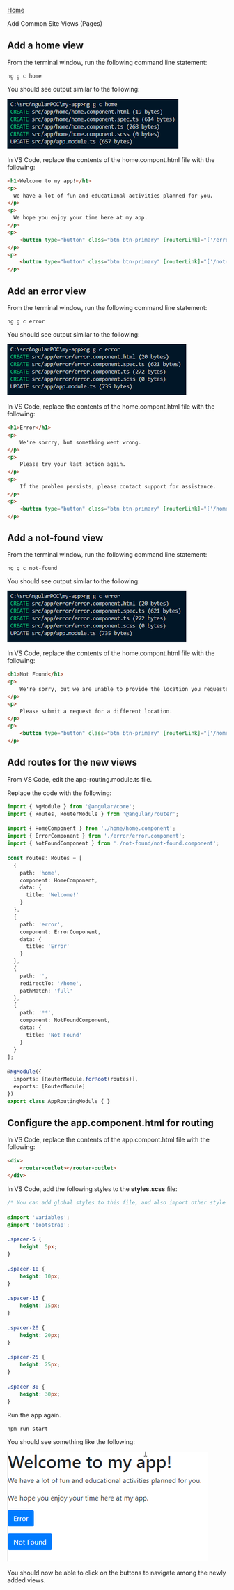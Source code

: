 [Home](README.md)

Add Common Site Views (Pages)

## Add a home view

From the terminal window, run the following command line statement:

```
ng g c home
```

You should see output similar to the following:

![image.png](/.attachments/image-5283ff4d-c597-400d-8376-e1498224b34a.png)

In VS Code, replace the contents of the home.compont.html file with the following:

``` html
<h1>Welcome to my app!</h1> 
<p> 
  We have a lot of fun and educational activities planned for you. 
</p> 
<p> 
  We hope you enjoy your time here at my app. 
</p> 
<p> 
    <button type="button" class="btn btn-primary" [routerLink]="['/error']">Error</button> 
</p> 
<p> 
    <button type="button" class="btn btn-primary" [routerLink]="['/not-found']">Not Found</button> 
</p> 
```

## Add an error view

From the terminal window, run the following command line statement:

```
ng g c error
```

You should see output similar to the following:

![image.png](/.attachments/image-bdb65d22-a77a-4703-b147-2b5a20ff5565.png)

In VS Code, replace the contents of the home.compont.html file with the following:

``` html
<h1>Error</h1>
<p>
    We're sorrry, but something went wrong.
</p>
<p>
    Please try your last action again.
</p>
<p>
    If the problem persists, please contact support for assistance.
</p>
<p>
    <button type="button" class="btn btn-primary" [routerLink]="['/home']">Home</button>
</p>
```

## Add a not-found view

From the terminal window, run the following command line statement:

```
ng g c not-found
```

You should see output similar to the following:

![image.png](/.attachments/image-bdb65d22-a77a-4703-b147-2b5a20ff5565.png)

In VS Code, replace the contents of the home.compont.html file with the following:

``` html
<h1>Not Found</h1>
<p>
    We're sorry, but we are unable to provide the location you requested.
</p>
<p>
    Please submit a request for a different location.
</p>
<p>
    <button type="button" class="btn btn-primary" [routerLink]="['/home']">Home</button>
</p>
```

## Add routes for the new views

From VS Code, edit the app-routing.module.ts file. 

Replace the code with the following:

``` typescript
import { NgModule } from '@angular/core';
import { Routes, RouterModule } from '@angular/router';

import { HomeComponent } from './home/home.component';
import { ErrorComponent } from './error/error.component';
import { NotFoundComponent } from './not-found/not-found.component';

const routes: Routes = [
  {
    path: 'home',
    component: HomeComponent,
    data: {
      title: 'Welcome!'
    }
  },
  {
    path: 'error',
    component: ErrorComponent,
    data: {
      title: 'Error'
    }
  },
  {
    path: '',
    redirectTo: '/home',
    pathMatch: 'full'
  },
  {
    path: '**',
    component: NotFoundComponent,
    data: {
      title: 'Not Found'
    }
  }
];

@NgModule({
  imports: [RouterModule.forRoot(routes)],
  exports: [RouterModule]
})
export class AppRoutingModule { }
```

## Configure the app.component.html for routing

In VS Code, replace the contents of the app.compont.html file with the following:

``` html
<div>
    <router-outlet></router-outlet>
</div>
```

In VS Code, add the following styles to the **styles.scss** file:

``` scss
/* You can add global styles to this file, and also import other style files */

@import 'variables'; 
@import 'bootstrap';

.spacer-5 {
    height: 5px;
}

.spacer-10 {
    height: 10px;
}

.spacer-15 {
    height: 15px;
}

.spacer-20 {
    height: 20px;
}

.spacer-25 {
    height: 25px;
}

.spacer-30 {
    height: 30px;
}
```

Run the app again.

```
npm run start
```

You should see something like the following:

![image.png](/.attachments/image-343f017a-6af3-44ea-9a15-9a4e2589a16c.png)

You should now be able to click on the buttons to navigate among the newly added views.

